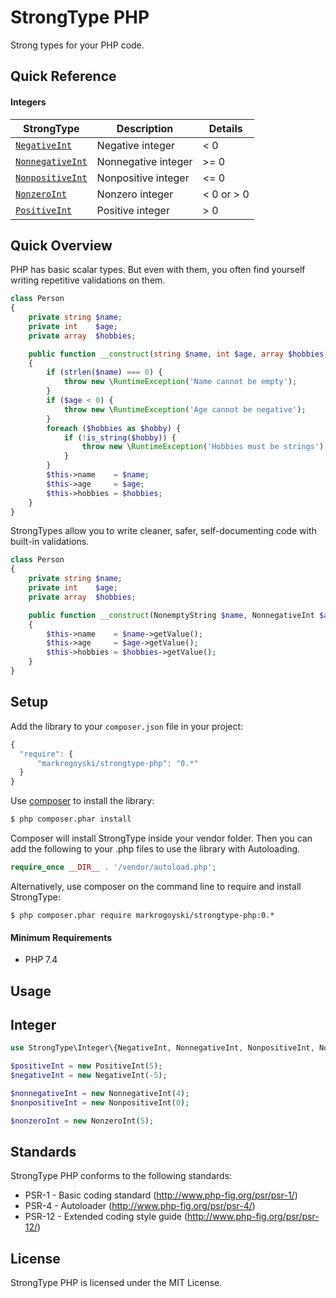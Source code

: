 # StrongType PHP

Strong types for your PHP code.


Quick Reference
-----------

#### Integers
| StrongType | Description | Details |
| ----------- | ----------- | ----------- |
| [`NegativeInt`](#Integer) | Negative integer| < 0 |
| [`NonnegativeInt`](#Integer) | Nonnegative integer| >= 0 |
| [`NonpositiveInt`](#Integer) | Nonpositive integer| <= 0 |
| [`NonzeroInt`](#Integer) | Nonzero integer| < 0 or > 0 |
| [`PositiveInt`](#Integer) | Positive integer| > 0 |

Quick Overview
-----------
PHP has basic scalar types. But even with them, you often find yourself writing repetitive validations on them.

```php
class Person
{
    private string $name;
    private int    $age;
    private array  $hobbies;

    public function __construct(string $name, int $age, array $hobbies)
    {
        if (strlen($name) === 0) {
            throw new \RuntimeException('Name cannot be empty');
        }
        if ($age < 0) {
            throw new \RuntimeException('Age cannot be negative');
        }
        foreach ($hobbies as $hobby) {
            if (!is_string($hobby)) {
                throw new \RuntimeException('Hobbies must be strings');
            }
        }
        $this->name    = $name;
        $this->age     = $age;
        $this->hobbies = $hobbies;
    }
}
```

StrongTypes allow you to write cleaner, safer, self-documenting code with built-in validations.

```php
class Person
{
    private string $name;
    private int    $age;
    private array  $hobbies;

    public function __construct(NonemptyString $name, NonnegativeInt $age, ArrayOfStrings $hobbies)
    {
        $this->name    = $name->getValue();
        $this->age     = $age->getValue();
        $this->hobbies = $hobbies->getValue();
    }
}
```

Setup
-----

 Add the library to your `composer.json` file in your project:

```javascript
{
  "require": {
      "markrogoyski/strongtype-php": "0.*"
  }
}
```

Use [composer](http://getcomposer.org) to install the library:

```bash
$ php composer.phar install
```

Composer will install StrongType inside your vendor folder. Then you can add the following to your
.php files to use the library with Autoloading.

```php
require_once __DIR__ . '/vendor/autoload.php';
```

Alternatively, use composer on the command line to require and install StrongType:

```
$ php composer.phar require markrogoyski/strongtype-php:0.*
```

#### Minimum Requirements
 * PHP 7.4


Usage
-----


## Integer

```php
use StrongType\Integer\{NegativeInt, NonnegativeInt, NonpositiveInt, NonzeroInt, PositiveInt};

$positiveInt = new PositiveInt(5);
$negativeInt = new NegativeInt(-5);

$nonnegativeInt = new NonnegativeInt(4);
$nonpositiveInt = new NonpositiveInt(0);

$nonzeroInt = new NonzeroInt(5);
```

Standards
---------

StrongType PHP conforms to the following standards:

 * PSR-1  - Basic coding standard (http://www.php-fig.org/psr/psr-1/)
 * PSR-4  - Autoloader (http://www.php-fig.org/psr/psr-4/)
 * PSR-12 - Extended coding style guide (http://www.php-fig.org/psr/psr-12/)

License
-------

StrongType PHP is licensed under the MIT License.